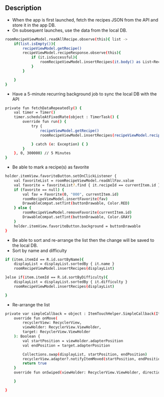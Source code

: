 ## Description

* When the app is first launched, fetch the recipes JSON from the API and store it in the app DB.
* On subsequent launches, use the data from the local DB.

```bash
roomRecipeViewModel.readAllRecipe.observe(this){ list ->
    if(list.isEmpty()){
        recipeViewModel.getRecipe()
        recipeViewModel.recipeResponse.observe(this){
            if (it.isSuccessful){
                roomRecipeViewModel.insertRecipes(it.body() as List<Recipe>)
            }
        }

    }
}
```
* Have a 5-minute recurring background job to sync the local DB with the API
```bash
private fun fetchDataRepeatedly() {
    val timer = Timer()
    timer.scheduleAtFixedRate(object : TimerTask() {
        override fun run() {
            try {
                recipeViewModel.getRecipe()
                roomRecipeViewModel.insertRecipes(recipeViewModel.recipeResponse.value!!.body() as List<Recipe>)

            } catch (e: Exception) { }
        }
    }, 0, 300000) // 5 Minutes
}
```
* Be able to mark a recipe(s) as favorite
```bash
holder.itemView.favoriteButton.setOnClickListener {
    val favoriteList = roomRecipeViewModel.readAllFav.value
    val favorite = favoriteList?.find { it.recipeId == currentItem.id }
    if (favorite == null) {
        val fav = Favorite(0, "000", currentItem.id)
        roomRecipeViewModel.insertFavorite(fav)
        DrawableCompat.setTint(buttonDrawable, Color.RED)
    } else {
        roomRecipeViewModel.removeFavorite(currentItem.id)
        DrawableCompat.setTint(buttonDrawable, Color.GRAY)
    }
    holder.itemView.favoriteButton.background = buttonDrawable
}
```

* Be able to sort and re-arrange the list then the change will be saved to the local DB.
* Sort by name and difficulty
```bash
if (item.itemId == R.id.sortByName){
    displayList = displayList.sortedBy { it.name }
    roomRecipeViewModel.insertRecipes(displayList)

}else if(item.itemId == R.id.sortByDifficulty){
    displayList = displayList.sortedBy { it.difficulty }
    roomRecipeViewModel.insertRecipes(displayList)

}
```

* Re-arrange the list
```bash
private var simpleCallback = object : ItemTouchHelper.SimpleCallback(ItemTouchHelper.UP.or(ItemTouchHelper.DOWN),0){
    override fun onMove(
        recyclerView: RecyclerView,
        viewHolder: RecyclerView.ViewHolder,
        target: RecyclerView.ViewHolder
    ): Boolean {
        val startPosition = viewHolder.adapterPosition
        val endPosition = target.adapterPosition

        Collections.swap(displayList, startPosition, endPosition)
        recyclerView.adapter?.notifyItemMoved(startPosition, endPosition)
        return true
    }
    override fun onSwiped(viewHolder: RecyclerView.ViewHolder, direction: Int) {

    }

}
```





